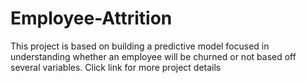 # Employee-Attrition
This project is based on building a predictive model focused in understanding whether an employee will be churned or not based off several variables.
Click link for more project details
